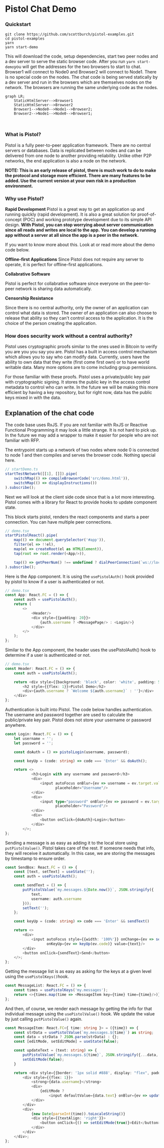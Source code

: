 # Pistol Chat Demo

### Quickstart

```
git clone https://github.com/scottburch/pistol-examples.git
cd pistol-examples
yarn
yarn start-demo
```

This will download the code, setup dependencies, start two peer nodes and a dev server to serve the static browser code.  After you run  `yarn start-demo`you will get the addresses for the two browsers to start to chat.  Browser1 will connect to Node0 and Browser2 will connect to Node1.
There is no special code on the nodes.  The chat code is being served statically by a dev server and run in the browsers which are themselves nodes on the network.  The browsers are running the same underlying code as the nodes.

```mermaid
graph LR;
    StaticHtmlServer-->Browser1
    StaticHtmlServer-->Browser2
    Browser1-->Node0-->Node1-->Browser2;
    Browser2-->Node1-->Node0-->Browser1;

    
```

### What is Pistol?

Pistol is a fully peer-to-peer application framework.  There are no central servers or databases.  Data is replicated between nodes and can be delivered from one node to another providing reliability.  Unlike other P2P networks, the end application is also a node on the network.  

**NOTE:  This is an early release of pistol, there is much work to do to make the protocol and storage more efficient.  There are many features to be added.  Use the current version at your own risk in a production environment.**

### Why use Pistol?

**Rapid Development**
Pistol is a great way to get an application up and running quickly (rapid development).  It is also a great solution for proof-of-concept (POC) and working prototype development due to its simple API design.  **With Pistol, you can stop worrying about server communication since all reads and writes are local to the app.** **You can develop a running app without a server at all since the app is a peer in the network.**

If you want to know more about this.  Look at or read more about the demo code below.



**Offline-first Applications**
Since Pistol does not require any server to operate, it is perfect for offline-first applications.


**Collabrative Software**

Pistol is perfect for collabrative software since everyone on the peer-to-peer network is sharing data automatically.


**Censorship Resistance**

Since there is no central authority, only the owner of an application can control what data is stored.  The owner of an application can also choose to release that ability so they can't control access to the application.  It is the choice of the person creating the application.

### How does security work without a central authority?

Pistol uses cryptographic proofs similar to the ones used in Bitcoin to verify you are you you say you are.  Pistol has a built in access control mechanism which allows you to say who can modify data.  Currently, users have the ability to own data that they write (first come first own) or to have world writable data.  Many more options are to come including group permissions.

For those familiar with these proofs.  Pistol uses a private/public key pair with cryptographic signing.  It stores the public key in the access control metadata to control who can write.  In the future we will be making this more efficient by having a key repository, but for right now, data has the public keys mixed in with the data.

## Explanation of the chat code

The code base uses RxJS.  If you are not familiar with RxJS or Reactive Functional Programming it may look a little strange.  It is not hard to pick up.  In the future we may add a wrapper to make it easier for people who are not familiar with RFP.

The entrypoint starts up a network of two nodes where node 0 is connected to node 1 and then compiles and serves the browser code.  Nothing special here.

```typescript
// startDemo.ts
startTestNetwork([[1], []]).pipe(
    switchMap(() => compileBrowserCode('src/demo.html')),
    switchMap(() => displayInstructions())
).subscribe();

```

Next we will look at the client side code since that is a lot more interesting.  Pistol comes with a library for React to provide hooks to update component state.


This block starts pistol, renders the react components and starts a peer connection.  You can have multiple peer connections.

```typescript
// demo.tsx
startPistolReact().pipe(
    map(() => document.querySelector('#app')),
    filter(el => !!el),
    map(el => createRoot(el as HTMLElement)),
    tap(root => root.render(<App/>)),

    tap(() => getPeerNum() !== undefined ? dialPeerConnection(`ws://localhost:1111${getPeerNum()}`) : of(true))
).subscribe();
```


Here is the App component.  It is using the `usePistolAuth()` hook provided by pistol to know if a user is authenticated or not.

```typescript
// demo.tsx
const App: React.FC = () => {
    const auth = usePistolAuth();
    return (
        <>
            <Header/>
            <div style={{padding: 20}}>
                {auth.username ? <MessagePage/> : <Login/>}
            </div>
        </>
    );
};
```



Similar to the App component,  the header uses the usePistolAuth() hook to determine if a user is authenticated or not.

```typescript
// demo.tsx
const Header: React.FC = () => {
    const auth = usePistolAuth();

    return <div style={{background: 'black', color: 'white', padding: 5, display: 'flex'}}>
        <h2 style={{flex: 1}}>Pistol Demo</h2>
        <div>{auth.username ? `Welcome ${auth.username}` : ''}</div>
    </div>
};

```



Authentication is built into Pistol.  The code below handles authentication.   The username and password together are used to calculate the public/private key pair.  Pistol does not store your username or password anywhere.

```typescript
const Login: React.FC = () => {
    let username = '';
    let password = '';

    const doAuth = () => pistolLogin(username, password);

    const keyUp = (code: string) => code === 'Enter' && doAuth();

    return <>
            <h3>Login with any username and password</h3>
            <div>
                <input autoFocus onBlur={ev => username = ev.target.value} onKeyUp={ev => keyUp(ev.code)}
                       placeholder="Username"/>
            </div>
            <div>
                <input type="password" onBlur={ev => password = ev.target.value} onKeyUp={ev => keyUp(ev.code)}
                       placeholder="Password"/>
            </div>
            <div>
                <button onClick={doAuth}>Login</button>
            </div>
        </>;
};
```



Sending a message is as easy as adding it to the local store using `putPistolValue()`.  Pistol takes care of the rest.  If someone needs that info, they will receive it automatically.  In this case, we are storing the messages by timestamp to ensure order.

```typescript
const SendBox: React.FC = () => {
    const [text, setText] = useState('');
    const auth = usePistolAuth();

    const sendText = () => {
        putPistolValue(`my.messages.${Date.now()}`, JSON.stringify({
            text,
            username: auth.username
        }));
        setText('');
    };

    const keyUp = (code: string) => code === 'Enter' && sendText()

    return <>
        <div>
            <input autoFocus style={{width: '100%'}} onChange={ev => setText(ev.target.value)}
                   onKeyUp={ev => keyUp(ev.code)} value={text}/>
        </div>
        <button onClick={sendText}>Send</button>
    </>;
};
```



Getting the message list is as easy as asking for the keys at a given level using the `usePistolKeys()`hook.

```typescript
const MessageList: React.FC = () => {
    const times = usePistolKeys('my.messages');
    return <>{times.map(time => <MessageItem key={time} time={time}/>)}</>
};
```



And then, of course, we render each message by getting the info for that individual message using the `usePistolValue()`  hook.  We update the value by just calling `putPistolValue()` again.
```typescript
const MessageItem: React.FC<{ time: string }> = ({time}) => {
    const strData = usePistolValue(`my.messages.${time}`) as string;
    const data = strData ? JSON.parse(strData) : {};
    const [editMode, setEditMode] = useState(false);

    const updateText = (text: string) => {
        putPistolValue(`my.messages.${time}`, JSON.stringify({...data, text}));
        setEditMode(false);
    }

    return <div style={{border: '1px solid #888', display: "flex", padding: 5}}>
        <div style={{flex: 1}}>
            <strong>{data.username}</strong>
            <div>
                {editMode ?
                    <input defaultValue={data.text} onBlur={ev => updateText(ev.target.value)}/> : data.text}
            </div>
        </div>
        <div>
            {new Date(parseInt(time)).toLocaleString()}
            <div style={{textAlign: 'right'}}>
                <button onClick={() => setEditMode(true)}>Edit</button>
            </div>
        </div>
    </div>;
};
```

